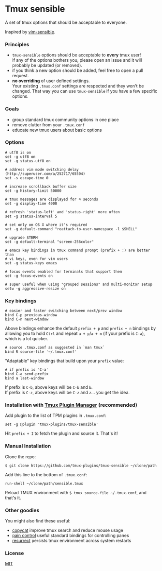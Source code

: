 # Tmux sensible

A set of tmux options that should be acceptable to everyone.

Inspired by [vim-sensible](https://github.com/tpope/vim-sensible).

### Principles

- `tmux-sensible` options should be acceptable to **every** tmux user!<br/>
  If any of the options bothers you, please open an issue and it will probably
  be updated (or removed).
- if you think a new option should be added, feel free to open a pull request.
- **no overriding** of user defined settings.<br/>
  Your existing `.tmux.conf` settings are respected and they won't be changed.
  That way you can use `tmux-sensible` if you have a few specific options.

### Goals

- group standard tmux community options in one place
- remove clutter from your `.tmux.conf`
- educate new tmux users about basic options

### Options

    # utf8 is on
    set -g utf8 on
    set -g status-utf8 on

    # address vim mode switching delay (http://superuser.com/a/252717/65504)
    set -s escape-time 0

    # increase scrollback buffer size
    set -g history-limit 50000

    # tmux messages are displayed for 4 seconds
    set -g display-time 4000

    # refresh 'status-left' and 'status-right' more often
    set -g status-interval 5

    # set only on OS X where it's required
    set -g default-command "reattach-to-user-namespace -l $SHELL"

    # upgrade $TERM
    set -g default-terminal "screen-256color"

    # emacs key bindings in tmux command prompt (prefix + :) are better than
    # vi keys, even for vim users
    set -g status-keys emacs

    # focus events enabled for terminals that support them
    set -g focus-events on

    # super useful when using "grouped sessions" and multi-monitor setup
    setw -g aggressive-resize on

### Key bindings

    # easier and faster switching between next/prev window
    bind C-p previous-window
    bind C-n next-window

Above bindings enhance the default `prefix + p` and `prefix + n` bindings by
allowing you to hold `Ctrl` and repeat `a + p`/`a + n` (if your prefix is
`C-a`), which is a lot quicker.

    # source .tmux.conf as suggested in `man tmux`
    bind R source-file '~/.tmux.conf'

"Adaptable" key bindings that build upon your `prefix` value:

    # if prefix is 'C-a'
    bind C-a send-prefix
    bind a last-window

If prefix is `C-b`, above keys will be `C-b` and `b`.<br/>
If prefix is `C-z`, above keys will be `C-z` and `z`... you get the idea.

### Installation with [Tmux Plugin Manager](https://github.com/tmux-plugins/tpm) (recommended)

Add plugin to the list of TPM plugins in `.tmux.conf`:

    set -g @plugin 'tmux-plugins/tmux-sensible'

Hit `prefix + I` to fetch the plugin and source it. That's it!

### Manual Installation

Clone the repo:

    $ git clone https://github.com/tmux-plugins/tmux-sensible ~/clone/path

Add this line to the bottom of `.tmux.conf`:

    run-shell ~/clone/path/sensible.tmux

Reload TMUX environment with `$ tmux source-file ~/.tmux.conf`, and that's it.

### Other goodies

You might also find these useful:

- [copycat](https://github.com/tmux-plugins/tmux-copycat)
  improve tmux search and reduce mouse usage
- [pain control](https://github.com/tmux-plugins/tmux-pain-control)
  useful standard bindings for controlling panes
- [resurrect](https://github.com/tmux-plugins/tmux-resurrect)
  persists tmux environment across system restarts

### License

[MIT](LICENSE.md)
